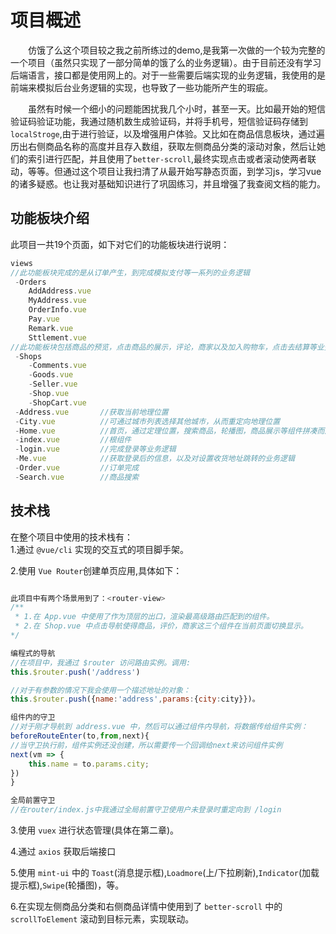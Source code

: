 # 项目概述
&emsp;&emsp;仿饿了么这个项目较之我之前所练过的demo,是我第一次做的一个较为完整的一个项目（虽然只实现了一部分简单的饿了么的业务逻辑）。由于目前还没有学习后端语言，接口都是使用网上的。对于一些需要后端实现的业务逻辑，我使用的是前端来模拟后台业务逻辑的实现，也导致了一些功能所产生的瑕疵。

&emsp;&emsp;虽然有时候一个细小的问题能困扰我几个小时，甚至一天。比如最开始的短信验证码验证功能，我通过随机数生成验证码，并将手机号，短信验证码存储到 `localStroge`,由于进行验证，以及增强用户体验。又比如在商品信息板块，通过遍历出右侧商品名称的高度并且存入数组，获取左侧商品分类的滚动对象，然后让她们的索引进行匹配，并且使用了`better-scroll`,最终实现点击或者滚动使两者联动，等等。但通过这个项目让我扫清了从最开始写静态页面，到学习js，学习vue的诸多疑惑。也让我对基础知识进行了巩固练习，并且增强了我查阅文档的能力。


## 功能板块介绍

此项目一共19个页面，如下对它们的功能板块进行说明：

```js
views
//此功能板块完成的是从订单产生，到完成模拟支付等一系列的业务逻辑
 -Orders            
    AddAddress.vue
    MyAddress.vue
    OrderInfo.vue
    Pay.vue
    Remark.vue
    Sttlement.vue
//此功能板块包括商品的预览，点击商品的展示，评论，商家以及加入购物车，点击去结算等业务逻辑
 -Shops            
    -Comments.vue
    -Goods.vue
    -Seller.vue
    -Shop.vue
    -ShopCart.vue
 -Address.vue       //获取当前地理位置
 -City.vue          //可通过城市列表选择其他城市，从而重定向地理位置
 -Home.vue          //首页，通过定理位置，搜索商品，轮播图，商品展示等组件拼凑而成
 -index.vue         //根组件
 -login.vue         //完成登录等业务逻辑
 -Me.vue            //获取登录后的信息，以及对设置收货地址跳转的业务逻辑
 -Order.vue         //订单完成
 -Search.vue        //商品搜索

```
## 技术栈  

在整个项目中使用的技术栈有：  
1.通过 `@vue/cli` 实现的交互式的项目脚手架。

2.使用 `Vue Router`创建单页应用,具体如下： 

```js

此项目中有两个场景用到了：<router-view>
/**
 * 1.在 App.vue 中使用了作为顶层的出口，渲染最高级路由匹配到的组件。
 * 2.在 Shop.vue 中点击导航使得商品，评价，商家这三个组件在当前页面切换显示。
*/

编程式的导航
//在项目中，我通过 $router 访问路由实例。调用:
this.$router.push('/address')

//对于有参数的情况下我会使用一个描述地址的对象：
this.$router.push({name:'address',params:{city:city}})。

组件内的守卫
//对于刚才导航到 address.vue 中，然后可以通过组件内导航，将数据传给组件实例：
beforeRouteEnter(to,from,next){
//当守卫执行前，组件实例还没创建，所以需要传一个回调给next来访问组件实例
next(vm => {
    this.name = to.params.city;
})
}

全局前置守卫
//在router/index.js中我通过全局前置守卫使用户未登录时重定向到 /login
```

3.使用 `vuex` 进行状态管理(具体在第二章)。

4.通过 `axios` 获取后端接口

5.使用 `mint-ui` 中的 `Toast`(消息提示框),`Loadmore`(上/下拉刷新),`Indicator`(加载提示框),`Swipe`(轮播图)，等。

6.在实现左侧商品分类和右侧商品详情中使用到了 `better-scroll` 中的 `scrollToElement` 滚动到目标元素，实现联动。




